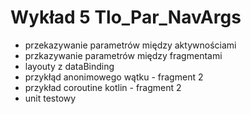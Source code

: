 # Wykład 5 Tlo_Par_NavArgs
 - przekazywanie parametrów między aktywnościami
 - przkazywanie parametrów między fragmentami
 - layouty z dataBinding
 - przykłąd anonimowego wątku - fragment 2
 - przykład coroutine kotlin - fragment 2
 - unit testowy
